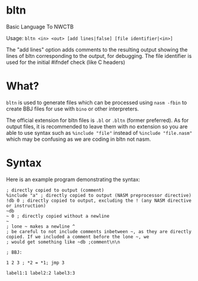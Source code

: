 # bltn
Basic Language To NWCTB

Usage: `bltn <in> <out> [add lines|false] [file identifier|<in>]`

The "add lines" option adds comments to the resulting output showing the lines of bltn corresponding to the output, for debugging. The file identifier is used for the initial #ifndef check (like C headers)

# What?
`bltn` is used to generate files which can be processed using `nasm -fbin` to create BBJ files for use with `bino` or other interpreters.

The official extension for bltn files is `.bl` or `.bltn` (former preferred). As for output files, it is recommended to leave them with no extension so you are able to use syntax such as `%include "file"` instead of `%include "file.nasm"` which may be confusing as we are coding in bltn not nasm.

# Syntax
Here is an example program demonstrating the syntax:

```
; directly copied to output (comment)
%include "a" ; directly copied to output (NASM preprocessor directive)
!db 0 ; directly copied to output, excluding the ! (any NASM directive or instruction)
~db
~ 0 ; directly copied without a newline
~
; lone ~ makes a newline ^
; be careful to not include comments inbetween ~, as they are directly copied. If we included a comment before the lone ~, we
; would get something like ~db ;comment\n\n

; BBJ:

1 2 3 ; *2 = *1; jmp 3

label1:1 label2:2 label3:3
```

